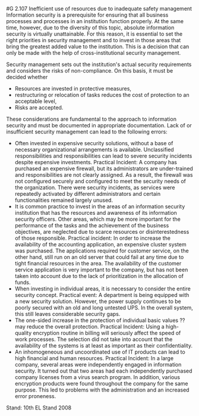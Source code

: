 #G 2.107 Inefficient use of resources due to inadequate safety management
Information security is a prerequisite for ensuring that all business processes and processes in an institution function properly. At the same time, however, due to the diversity of this topic, absolute information security is virtually unattainable. For this reason, it is essential to set the right priorities in security management and to invest in those areas that bring the greatest added value to the institution. This is a decision that can only be made with the help of cross-institutional security management.

Security management sets out the institution's actual security requirements and considers the risks of non-compliance. On this basis, it must be decided whether

* Resources are invested in protective measures,
* restructuring or relocation of tasks reduces the cost of protection to an acceptable level,
* Risks are accepted.


These considerations are fundamental to the approach to information security and must be documented in appropriate documentation. Lack of or insufficient security management can lead to the following errors:

* Often invested in expensive security solutions, without a base of necessary organizational arrangements is available. Unclassified responsibilities and responsibilities can lead to severe security incidents despite expensive investments. Practical Incident: A company has purchased an expensive firewall, but its administrators are under-trained and responsibilities are not clearly assigned. As a result, the firewall was not configured securely and configured to meet the security needs of the organization. There were security incidents, as services were repeatedly activated by different administrators and certain functionalities remained largely unused.
* It is common practice to invest in the areas of an information security institution that has the resources and awareness of its information security officers. Other areas, which may be more important for the performance of the tasks and the achievement of the business objectives, are neglected due to scarce resources or disinterestedness of those responsible. Practical incident: In order to increase the availability of the accounting application, an expensive cluster system was purchased. The applications required for customer service, on the other hand, still run on an old server that could fail at any time due to tight financial resources in the area. The availability of the customer service application is very important to the company, but has not been taken into account due to the lack of prioritization in the allocation of funds.
* When investing in individual areas, it is necessary to consider the entire security concept. Practical event: A department is being equipped with a new security solution. However, the power supply continues to be poorly secured with an old and long untested UPS. In the overall system, this still leaves considerable security gaps.
* The one-sided increase in the protection of individual basic values ??may reduce the overall protection. Practical Incident: Using a high-quality encryption routine in billing will seriously affect the speed of work processes. The selection did not take into account that the availability of the systems is at least as important as their confidentiality.
* An inhomogeneous and uncoordinated use of IT products can lead to high financial and human resources. Practical Incident: In a large company, several areas were independently engaged in information security. It turned out that two areas had each independently purchased company licenses from a virus search program. In addition, various encryption products were found throughout the company for the same purpose. This led to problems with the administration and an increased error proneness.


Stand: 10th EL Stand 2008



